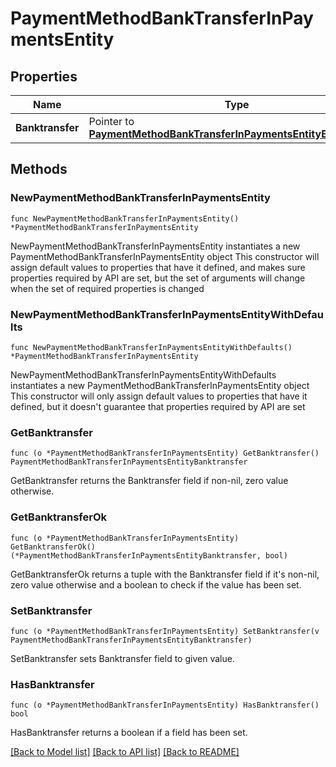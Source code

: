 # PaymentMethodBankTransferInPaymentsEntity

## Properties

Name | Type | Description | Notes
------------ | ------------- | ------------- | -------------
**Banktransfer** | Pointer to [**PaymentMethodBankTransferInPaymentsEntityBanktransfer**](PaymentMethodBankTransferInPaymentsEntityBanktransfer.md) |  | [optional] 

## Methods

### NewPaymentMethodBankTransferInPaymentsEntity

`func NewPaymentMethodBankTransferInPaymentsEntity() *PaymentMethodBankTransferInPaymentsEntity`

NewPaymentMethodBankTransferInPaymentsEntity instantiates a new PaymentMethodBankTransferInPaymentsEntity object
This constructor will assign default values to properties that have it defined,
and makes sure properties required by API are set, but the set of arguments
will change when the set of required properties is changed

### NewPaymentMethodBankTransferInPaymentsEntityWithDefaults

`func NewPaymentMethodBankTransferInPaymentsEntityWithDefaults() *PaymentMethodBankTransferInPaymentsEntity`

NewPaymentMethodBankTransferInPaymentsEntityWithDefaults instantiates a new PaymentMethodBankTransferInPaymentsEntity object
This constructor will only assign default values to properties that have it defined,
but it doesn't guarantee that properties required by API are set

### GetBanktransfer

`func (o *PaymentMethodBankTransferInPaymentsEntity) GetBanktransfer() PaymentMethodBankTransferInPaymentsEntityBanktransfer`

GetBanktransfer returns the Banktransfer field if non-nil, zero value otherwise.

### GetBanktransferOk

`func (o *PaymentMethodBankTransferInPaymentsEntity) GetBanktransferOk() (*PaymentMethodBankTransferInPaymentsEntityBanktransfer, bool)`

GetBanktransferOk returns a tuple with the Banktransfer field if it's non-nil, zero value otherwise
and a boolean to check if the value has been set.

### SetBanktransfer

`func (o *PaymentMethodBankTransferInPaymentsEntity) SetBanktransfer(v PaymentMethodBankTransferInPaymentsEntityBanktransfer)`

SetBanktransfer sets Banktransfer field to given value.

### HasBanktransfer

`func (o *PaymentMethodBankTransferInPaymentsEntity) HasBanktransfer() bool`

HasBanktransfer returns a boolean if a field has been set.


[[Back to Model list]](../README.md#documentation-for-models) [[Back to API list]](../README.md#documentation-for-api-endpoints) [[Back to README]](../README.md)


